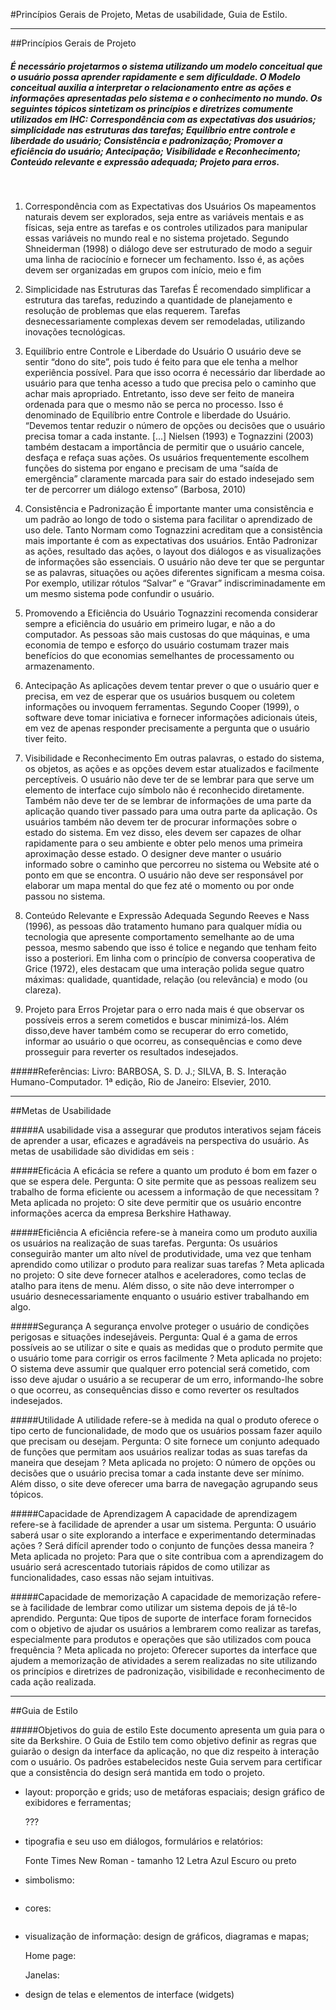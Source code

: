 #Princípios Gerais de Projeto, Metas de usabilidade, Guia de Estilo.

-------------------------------------------------
##Princípios Gerais de Projeto
<br>

<h5>É necessário projetarmos o sistema utilizando um modelo conceitual que o usuário possa aprender rapidamente e sem dificuldade. O Modelo conceitual auxilia a interpretar o relacionamento entre as ações e informações apresentadas pelo sistema e o conhecimento no mundo. 
Os seguintes tópicos sintetizam os princípios e diretrizes comumente utilizados em IHC: Correspondência com as expectativas dos usuários; simplicidade nas estruturas das tarefas; Equilíbrio entre controle e liberdade do usuário; Consistência e padronização; Promover a eficiência do usuário; Antecipação; Visibilidade e Reconhecimento; Conteúdo relevante e expressão adequada; Projeto para erros.</h5>
<br>

1. Correspondência com as Expectativas dos Usuários
Os mapeamentos naturais devem ser explorados, seja entre as variáveis mentais e as físicas, seja entre as tarefas e os controles utilizados para manipular essas variáveis no mundo real e no sistema projetado.
Segundo Shneiderman (1998) o diálogo deve ser estruturado de modo a seguir uma linha de raciocínio e fornecer um fechamento. Isso é, as ações devem ser organizadas em grupos com início, meio e fim

2. Simplicidade nas Estruturas das Tarefas
É recomendado simplificar a estrutura das tarefas, reduzindo a quantidade de planejamento e resolução de problemas que elas requerem. 
Tarefas desnecessariamente complexas devem ser remodeladas, utilizando inovações tecnológicas.

3. Equilíbrio entre Controle e Liberdade do Usuário
O usuário deve se sentir “dono do site”, pois tudo é feito para que ele tenha a melhor experiência possível. Para que isso ocorra é necessário dar liberdade ao usuário para que tenha acesso a tudo que precisa pelo o caminho que achar mais apropriado. Entretanto, isso deve ser feito de maneira ordenada para que o mesmo não se perca no processo. Isso é denominado de Equilíbrio entre Controle e liberdade do Usuário. 
“Devemos tentar reduzir o número de opções ou decisões que o usuário precisa tomar a cada instante.
[...] Nielsen (1993) e Tognazzini (2003) também destacam a importância de permitir que o usuário cancele, desfaça e refaça suas ações. Os usuários frequentemente escolhem funções do sistema por engano e precisam de uma “saída de emergência” claramente marcada para sair do estado indesejado sem ter de percorrer um diálogo
extenso” (Barbosa, 2010)

4. Consistência e Padronização
É importante manter uma consistência e um padrão ao longo de todo o sistema para facilitar o aprendizado de uso dele. Tanto Normam como Tognazzini acreditam que a consistência mais importante é com as expectativas dos usuários. Então Padronizar as ações, resultado das ações, o layout dos diálogos e as visualizações de informações são essenciais.
O usuário não deve ter que se perguntar se as palavras, situações ou ações diferentes significam a mesma coisa. Por exemplo, utilizar rótulos “Salvar” e “Gravar” indiscriminadamente em um mesmo sistema pode confundir o usuário. 

5. Promovendo a Eficiência do Usuário
Tognazzini recomenda considerar sempre a eficiência do usuário em primeiro lugar, e não a do computador. As pessoas são mais custosas do que máquinas, e uma economia de tempo e esforço do usuário costumam trazer mais benefícios do que economias semelhantes de processamento ou armazenamento.

6. Antecipação
As aplicações devem tentar prever o que o usuário quer e precisa, em vez de esperar que os usuários busquem ou coletem informações ou invoquem ferramentas. 
Segundo Cooper (1999), o software deve tomar iniciativa e fornecer informações adicionais úteis, em vez de apenas responder precisamente a pergunta que o usuário tiver feito.

7. Visibilidade e Reconhecimento
Em outras palavras, o estado do sistema, os objetos, as ações e as opções devem estar atualizados e facilmente perceptíveis. O usuário não deve ter de se lembrar para que serve um elemento de interface cujo símbolo não é reconhecido diretamente. Também não deve ter de se lembrar de informações de uma parte da aplicação quando tiver passado para uma outra parte da aplicação.
Os usuários também não devem ter de procurar informações sobre o estado do sistema. Em vez disso, eles devem ser capazes de olhar rapidamente para o seu ambiente e obter pelo menos uma primeira aproximação desse estado. O designer deve manter o usuário informado sobre o caminho que percorreu no sistema ou Website até o ponto em que se encontra. O usuário não deve ser responsável por elaborar um mapa mental do que fez até o momento ou por onde passou no sistema.

8. Conteúdo Relevante e Expressão Adequada
Segundo Reeves e Nass (1996), as pessoas dão tratamento humano para    qualquer mídia ou tecnologia que apresente comportamento semelhante ao de uma pessoa, mesmo sabendo que isso é tolice e negando que tenham feito isso a posteriori. Em linha com o princípio de conversa cooperativa de Grice (1972), eles destacam que uma interação polida segue quatro máximas: qualidade, quantidade, relação (ou relevância) e modo (ou clareza). 

9. Projeto para Erros
Projetar para o erro nada mais é que observar os possíveis erros a serem cometidos e buscar minimizá-los. Além disso,deve haver também como se recuperar do erro cometido, informar ao usuário o que ocorreu, as consequências e como deve prosseguir para reverter os resultados indesejados.

#####Referências:
Livro: BARBOSA, S. D. J.; SILVA, B. S. Interação Humano-Computador. 1ª edição, Rio de Janeiro: Elsevier, 2010.

-------------------------------------------------

##Metas de Usabilidade
<br>

#####A usabilidade visa a assegurar que produtos interativos sejam fáceis de aprender a usar, eficazes e agradáveis na perspectiva do usuário. As metas de usabilidade são divididas em seis :
<br>

#####Eficácia
A eficácia se refere a quanto um produto é bom em fazer o que se espera dele.
Pergunta: O site permite que as pessoas realizem seu trabalho de forma eficiente ou acessem a  informação de que necessitam ?
Meta aplicada no projeto: O site deve permitir que os usuário encontre informações acerca da empresa Berkshire Hathaway.

#####Eficiência
A eficiência refere-se à maneira como um produto auxilia os usuários na realização de suas tarefas.
Pergunta: Os usuários conseguirão manter um alto nível de produtividade, uma vez que tenham aprendido como utilizar o produto para realizar suas tarefas ?
Meta aplicada no projeto: O site deve fornecer atalhos e aceleradores, como teclas de atalho para itens de menu. Além disso, o site não deve interromper o usuário desnecessariamente enquanto o usuário estiver trabalhando em algo.

#####Segurança
A segurança envolve proteger o usuário de condições perigosas e situações indesejáveis.
Pergunta: Qual é a gama de erros possíveis ao se utilizar o site e quais as medidas que o produto permite que o usuário tome para corrigir os erros facilmente ?
Meta aplicada no projeto: O sistema deve assumir que qualquer erro potencial será cometido, com isso deve ajudar o usuário a se recuperar de um erro, informando-lhe sobre o que ocorreu, as consequências disso e como reverter os resultados indesejados.

#####Utilidade
A utilidade refere-se à medida na qual o produto oferece o tipo certo de funcionalidade, de modo que os usuários possam fazer aquilo que precisam ou desejam.
Pergunta: O site fornece um conjunto adequado de funções que permitam aos usuários realizar todas as suas tarefas da maneira que desejam ?
Meta aplicada no projeto: O número de opções ou decisões que o usuário precisa tomar a cada instante deve ser mínimo. Além disso, o site deve oferecer uma barra de navegação agrupando seus tópicos.

#####Capacidade de Aprendizagem
A capacidade de aprendizagem refere-se à facilidade de aprender a usar um sistema.
Pergunta: O usuário saberá usar o site explorando a interface e experimentando determinadas ações ? Será difícil aprender todo o conjunto de funções dessa maneira ?
Meta aplicada no projeto: Para que o site contribua com a aprendizagem do usuário será acrescentado tutoriais rápidos de como utilizar as funcionalidades, caso essas não sejam intuitivas.

#####Capacidade de memorização
A capacidade de memorização refere-se à facilidade de lembrar como utilizar um sistema depois de já tê-lo aprendido.
Pergunta: Que tipos de suporte de interface foram fornecidos com o objetivo de ajudar os usuários a lembrarem como realizar as tarefas, especialmente para produtos e operações que são utilizados com pouca frequência ?
Meta aplicada no projeto: Oferecer suportes da interface que ajudem a memorização de atividades a serem realizadas no site utilizando os princípios e diretrizes de padronização, visibilidade e reconhecimento de cada ação realizada.

-------------------------------------------------

##Guia de Estilo
<br>

#####Objetivos do guia de estilo
Este documento apresenta um guia para o site da Berkshire. O Guia de Estilo tem como objetivo definir as regras que guiarão o design da interface da aplicação, no que diz respeito à interação com o usuário. Os padrões estabelecidos neste Guia servem para certificar que a consistência do design será mantida em todo o projeto.

    
* layout: proporção e grids; uso de metáforas espaciais; design gráfico de exibidores e ferramentas;

	???

* tipografia e seu uso em diálogos, formulários e relatórios:

	Fonte Times New Roman - tamanho 12
	Letra Azul Escuro ou preto

* simbolismo:

	![]()
* cores:

	![]()
* visualização de informação: design de gráficos, diagramas e mapas;

	Home page:
		![]()

	Janelas:
		![]()

* design de telas e elementos de interface (widgets)
	![]()



